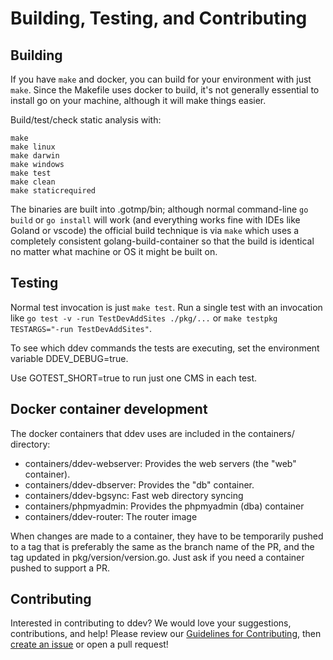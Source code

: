 # Building, Testing, and Contributing

## Building

If you have `make` and docker, you can build for your environment with just `make`. Since the Makefile uses docker to build, it's not generally essential to install go on your machine, although it will make things easier. 

Build/test/check static analysis with:

 ```
 make
 make linux
 make darwin
 make windows
 make test
 make clean
 make staticrequired
 ```

The binaries are built into .gotmp/bin; although normal command-line `go build` or `go install` will work (and everything works fine with IDEs like Goland or vscode) the official build technique is via `make` which uses a completely consistent golang-build-container so that the build is identical no matter what machine or OS it might be built on.

## Testing
Normal test invocation is just `make test`. Run a single test with an invocation like `go test -v -run TestDevAddSites ./pkg/...` or `make testpkg TESTARGS="-run TestDevAddSites"`.

To see which ddev commands the tests are executing, set the environment variable DDEV_DEBUG=true.

Use GOTEST_SHORT=true to run just one CMS in each test.

## Docker container development

The docker containers that ddev uses are included in the containers/ directory:

* containers/ddev-webserver: Provides the web servers (the "web" container).
* containers/ddev-dbserver: Provides the "db" container.
* containers/ddev-bgsync: Fast web directory syncing
* containers/phpmyadmin: Provides the phpmyadmin (dba) container
* containers/ddev-router: The router image

When changes are made to a container, they have to be temporarily pushed to a tag that is preferably the same as the branch name of the PR, and the tag updated in pkg/version/version.go. Just ask if you need a container pushed to support a PR.

## Contributing
Interested in contributing to ddev? We would love your suggestions, contributions, and help! Please review our [Guidelines for Contributing](https://github.com/drud/ddev/blob/master/CONTRIBUTING.md), then [create an issue](https://github.com/drud/ddev/issues/new) or open a pull request!
